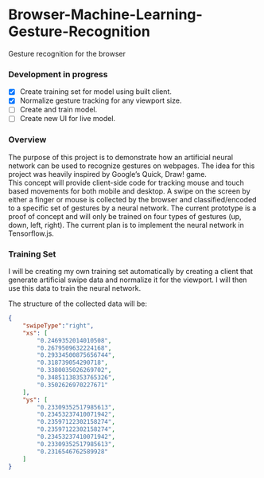 # Browser-Machine-Learning-Gesture-Recognition
Gesture recognition for the browser

### Development in progress

* [x] Create training set for model using built client.
* [x] Normalize gesture tracking for any viewport size.
* [ ] Create and train model.
* [ ] Create new UI for live model.

### Overview
The purpose of this project is to demonstrate how an artificial neural network can be used to recognize gestures on webpages. The idea for this project was heavily inspired by Google’s Quick, Draw! game.<br>
This concept will provide client-side code for tracking mouse and touch based movements for both mobile and desktop. A swipe on the screen by either a finger or mouse is collected by the browser and classified/encoded to a specific set of gestures by a neural network. The current prototype is a proof of concept and will only be trained on four types of gestures (up, down, left, right). The current plan is to implement the neural network in Tensorflow.js.

### Training Set
I will be creating my own training set automatically by creating a client that generate artificial swipe data and normalize it for the viewport. I will then use this data to train the neural network.

The structure of the collected data will be:
```JSON
{
	"swipeType":"right",
	"xs": [
		"0.2469352014010508",
		"0.2679509632224168",
		"0.29334500875656744",
		"0.318739054290718",
		"0.3380035026269702",
		"0.34851138353765326",
		"0.3502626970227671"
	],
	"ys": [
		"0.23309352517985613",
		"0.23453237410071942",
		"0.23597122302158274",
		"0.23597122302158274",
		"0.23453237410071942",
		"0.23309352517985613",
		"0.2316546762589928"
	]
}
```
